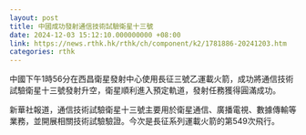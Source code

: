 ```yaml
---
layout: post
title: 中國成功發射通信技術試驗衛星十三號
date: 2024-12-03 15:12:10.000000000 +08:00
link: https://news.rthk.hk/rthk/ch/component/k2/1781886-20241203.htm
categories: rthk
---
```


中國下午1時56分在西昌衛星發射中心使用長征三號乙運載火箭，成功將通信技術試驗衛星十三號發射升空，衛星順利進入預定軌道，發射任務獲得圓滿成功。

新華社報道，通信技術試驗衛星十三號主要用於衛星通信、廣播電視、數據傳輸等業務，並開展相關技術試驗驗證。今次是長征系列運載火箭的第549次飛行。
